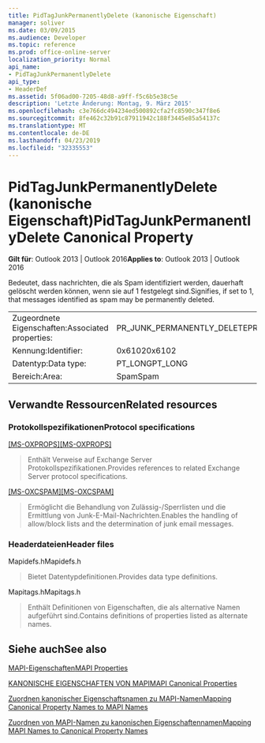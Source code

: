 ```yaml
---
title: PidTagJunkPermanentlyDelete (kanonische Eigenschaft)
manager: soliver
ms.date: 03/09/2015
ms.audience: Developer
ms.topic: reference
ms.prod: office-online-server
localization_priority: Normal
api_name:
- PidTagJunkPermanentlyDelete
api_type:
- HeaderDef
ms.assetid: 5f06ad00-7205-48d8-a9ff-f5c6b5e38c5e
description: 'Letzte Änderung: Montag, 9. März 2015'
ms.openlocfilehash: c3e766dc494234ed500892cfa2fc8590c347f8e6
ms.sourcegitcommit: 8fe462c32b91c87911942c188f3445e85a54137c
ms.translationtype: MT
ms.contentlocale: de-DE
ms.lasthandoff: 04/23/2019
ms.locfileid: "32335553"
---
```

# <a name="pidtagjunkpermanentlydelete-canonical-property"></a><span data-ttu-id="2ee6e-103">PidTagJunkPermanentlyDelete (kanonische Eigenschaft)</span><span class="sxs-lookup"><span data-stu-id="2ee6e-103">PidTagJunkPermanentlyDelete Canonical Property</span></span>

  
  
<span data-ttu-id="2ee6e-104">**Gilt für**: Outlook 2013 | Outlook 2016</span><span class="sxs-lookup"><span data-stu-id="2ee6e-104">**Applies to**: Outlook 2013 | Outlook 2016</span></span> 
  
<span data-ttu-id="2ee6e-105">Bedeutet, dass nachrichten, die als Spam identifiziert werden, dauerhaft gelöscht werden können, wenn sie auf 1 festgelegt sind.</span><span class="sxs-lookup"><span data-stu-id="2ee6e-105">Signifies, if set to 1, that messages identified as spam may be permanently deleted.</span></span>
  
|||
|:-----|:-----|
|<span data-ttu-id="2ee6e-106">Zugeordnete Eigenschaften:</span><span class="sxs-lookup"><span data-stu-id="2ee6e-106">Associated properties:</span></span>  <br/> |<span data-ttu-id="2ee6e-107">PR_JUNK_PERMANENTLY_DELETE</span><span class="sxs-lookup"><span data-stu-id="2ee6e-107">PR_JUNK_PERMANENTLY_DELETE</span></span>  <br/> |
|<span data-ttu-id="2ee6e-108">Kennung:</span><span class="sxs-lookup"><span data-stu-id="2ee6e-108">Identifier:</span></span>  <br/> |<span data-ttu-id="2ee6e-109">0x6102</span><span class="sxs-lookup"><span data-stu-id="2ee6e-109">0x6102</span></span>  <br/> |
|<span data-ttu-id="2ee6e-110">Datentyp:</span><span class="sxs-lookup"><span data-stu-id="2ee6e-110">Data type:</span></span>  <br/> |<span data-ttu-id="2ee6e-111">PT_LONG</span><span class="sxs-lookup"><span data-stu-id="2ee6e-111">PT_LONG</span></span>  <br/> |
|<span data-ttu-id="2ee6e-112">Bereich:</span><span class="sxs-lookup"><span data-stu-id="2ee6e-112">Area:</span></span>  <br/> |<span data-ttu-id="2ee6e-113">Spam</span><span class="sxs-lookup"><span data-stu-id="2ee6e-113">Spam</span></span>  <br/> |
   
## <a name="related-resources"></a><span data-ttu-id="2ee6e-114">Verwandte Ressourcen</span><span class="sxs-lookup"><span data-stu-id="2ee6e-114">Related resources</span></span>

### <a name="protocol-specifications"></a><span data-ttu-id="2ee6e-115">Protokollspezifikationen</span><span class="sxs-lookup"><span data-stu-id="2ee6e-115">Protocol specifications</span></span>

<span data-ttu-id="2ee6e-116">[[MS-OXPROPS]](https://msdn.microsoft.com/library/f6ab1613-aefe-447d-a49c-18217230b148%28Office.15%29.aspx)</span><span class="sxs-lookup"><span data-stu-id="2ee6e-116">[[MS-OXPROPS]](https://msdn.microsoft.com/library/f6ab1613-aefe-447d-a49c-18217230b148%28Office.15%29.aspx)</span></span>
  
> <span data-ttu-id="2ee6e-117">Enthält Verweise auf Exchange Server Protokollspezifikationen.</span><span class="sxs-lookup"><span data-stu-id="2ee6e-117">Provides references to related Exchange Server protocol specifications.</span></span>
    
<span data-ttu-id="2ee6e-118">[[MS-OXCSPAM]](https://msdn.microsoft.com/library/522f8587-4aed-4cd6-831b-40bd87862189%28Office.15%29.aspx)</span><span class="sxs-lookup"><span data-stu-id="2ee6e-118">[[MS-OXCSPAM]](https://msdn.microsoft.com/library/522f8587-4aed-4cd6-831b-40bd87862189%28Office.15%29.aspx)</span></span>
  
> <span data-ttu-id="2ee6e-119">Ermöglicht die Behandlung von Zulässig-/Sperrlisten und die Ermittlung von Junk-E-Mail-Nachrichten.</span><span class="sxs-lookup"><span data-stu-id="2ee6e-119">Enables the handling of allow/block lists and the determination of junk email messages.</span></span>
    
### <a name="header-files"></a><span data-ttu-id="2ee6e-120">Headerdateien</span><span class="sxs-lookup"><span data-stu-id="2ee6e-120">Header files</span></span>

<span data-ttu-id="2ee6e-121">Mapidefs.h</span><span class="sxs-lookup"><span data-stu-id="2ee6e-121">Mapidefs.h</span></span>
  
> <span data-ttu-id="2ee6e-122">Bietet Datentypdefinitionen.</span><span class="sxs-lookup"><span data-stu-id="2ee6e-122">Provides data type definitions.</span></span>
    
<span data-ttu-id="2ee6e-123">Mapitags.h</span><span class="sxs-lookup"><span data-stu-id="2ee6e-123">Mapitags.h</span></span>
  
> <span data-ttu-id="2ee6e-124">Enthält Definitionen von Eigenschaften, die als alternative Namen aufgeführt sind.</span><span class="sxs-lookup"><span data-stu-id="2ee6e-124">Contains definitions of properties listed as alternate names.</span></span>
    
## <a name="see-also"></a><span data-ttu-id="2ee6e-125">Siehe auch</span><span class="sxs-lookup"><span data-stu-id="2ee6e-125">See also</span></span>



[<span data-ttu-id="2ee6e-126">MAPI-Eigenschaften</span><span class="sxs-lookup"><span data-stu-id="2ee6e-126">MAPI Properties</span></span>](mapi-properties.md)
  
[<span data-ttu-id="2ee6e-127">KANONISCHE EIGENSCHAFTEN VON MAPI</span><span class="sxs-lookup"><span data-stu-id="2ee6e-127">MAPI Canonical Properties</span></span>](mapi-canonical-properties.md)
  
[<span data-ttu-id="2ee6e-128">Zuordnen kanonischer Eigenschaftsnamen zu MAPI-Namen</span><span class="sxs-lookup"><span data-stu-id="2ee6e-128">Mapping Canonical Property Names to MAPI Names</span></span>](mapping-canonical-property-names-to-mapi-names.md)
  
[<span data-ttu-id="2ee6e-129">Zuordnen von MAPI-Namen zu kanonischen Eigenschaftennamen</span><span class="sxs-lookup"><span data-stu-id="2ee6e-129">Mapping MAPI Names to Canonical Property Names</span></span>](mapping-mapi-names-to-canonical-property-names.md)

